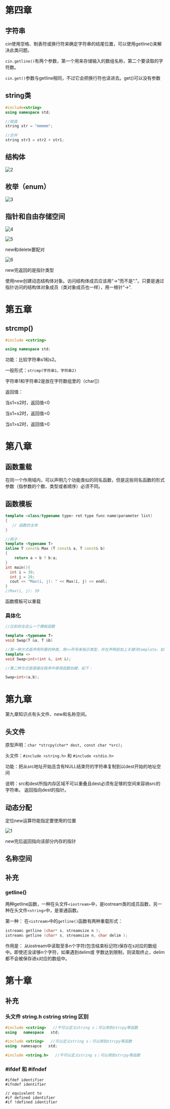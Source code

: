 # 第四章

## 字符串

cin使用空格、制表符或换行符来确定字符串的结尾位置，可以使用getline()来解决此类问题。

`cin.getline()`有两个参数，第一个用来存储输入的数组名称，第二个要读取的字符数。

`cin.get()`参数与getline相同，不过它会把换行符也读进去。get()可以没有参数

## string类

```cpp
#include<string>
using namespace std;

//赋值
string str = "mmmmm";

//合并
string str3 = str2 + str1;
```

## 结构体

![2](imgs/2.png)

## 枚举（enum）

![3](imgs/3.png)

## 指针和自由存储空间

![4](imgs/4.png)

![5](imgs/5.png)

new和delete要配对

![6](imgs/6.png)

new完返回的是指针类型

使用new创建动态结构体对象。访问结构体成员应该用“->”而不是“.”。只要是通过指针访问的结构体对象成员（类对象成员也一样），用一根针“->”.

# 第五章

## strcmp()

```cpp
#include <cstring>

using namespace std;
```

功能：比较字符串s1和s2。

一般形式：`strcmp(字符串1，字符串2)`

字符串1和字符串2是放在字符数组里的（char[]）

返回值：

当s1<s2时，返回值<0

当s1=s2时，返回值=0

当s1>s2时，返回值>0

# 第八章

## 函数重载

在同一个作用域内，可以声明几个功能类似的同名函数，但是这些同名函数的形式参数（指参数的个数、类型或者顺序）必须不同。

## 函数模板

```cpp
template <class/typename type> ret-type func-name(parameter list)
{
   // 函数的主体
}

//例子：
template <typename T>
inline T const& Max (T const& a, T const& b) 
{ 
    return a < b ? b:a; 
}
int main(){
  int i = 39;
  int j = 20;
  cout << "Max(i, j): " << Max(i, j) << endl; 
} 
//Max(i, j): 39
```

函数模板可以重载

### 具体化

```cpp
//比如存在这么一个模板函数

template <typename T>
void Swap(T &a, T &b)

//第一种方式是声明所需的种类，用<>符号来指示类型，并在声明前加上关键词template，如下：
template <>
void Swap<int>(int &, int &);

//第二种方式是直接在程序中使用函数创建，如下：

Swap<int>(a,b);
```

# 第九章

第九章知识点有头文件、new和名称空间。

## 头文件

原型声明：`char *strcpy(char* dest, const char *src);`

头文件：`#include <string.h>` 和 `#include <stdio.h>`

功能：把从src地址开始且含有NULL结束符的字符串复制到以dest开始的地址空间

说明：src和dest所指内存区域不可以重叠且dest必须有足够的空间来容纳src的字符串。
返回指向dest的指针。

## 动态分配

定位new运算符能指定要使用的位置

![1](imgs/1.png)

new完后返回指向该部分内存的指针

## 名称空间

## 补充

### getline()

两种getline函数，一种在头文件`<iostream>`中，是iostream类的成员函数，另一种在头文件`<string>`中，是普通函数。

第一种： 在`<istream>`中的`getline()`函数有两种重载形式：

```cpp
istream& getline (char* s, streamsize n );
istream& getline (char* s, streamsize n, char delim );
```

作用是： 从iostream中读取至多n个字符(包含结束标记符)保存在s对应的数组中。即使还没读够n个字符，如果遇到delim或 字数达到限制，则读取终止，delim都不会被保存进s对应的数组中。

# 第十章

## 补充

### 头文件 string.h cstring string 区别

```cpp
#include <cstring>   //不可以定义string s；可以用到strcpy等函数
using   namespace   std;

#include <string>   //可以定义string s；可以用到strcpy等函数
using  namesapce   std;

#include <string.h>   //不可以定义string s；可以用到strcpy等函数
```

### #ifdef 和 #ifndef 

```
#ifdef identifier  
#ifndef identifier  
  
// equivalent to  
#if defined identifier  
#if !defined identifier  
```
